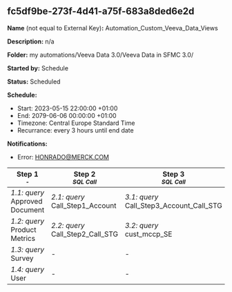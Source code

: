 ## fc5df9be-273f-4d41-a75f-683a8ded6e2d

**Name** (not equal to External Key)**:** Automation_Custom_Veeva_Data_Views

**Description:** n/a

**Folder:** my automations/Veeva Data 3.0/Veeva Data in SFMC 3.0/

**Started by:** Schedule

**Status:** Scheduled

**Schedule:**

* Start: 2023-05-15 22:00:00 +01:00
* End: 2079-06-06 00:00:00 +01:00
* Timezone: Central Europe Standard Time
* Recurrance: every 3 hours until end date

**Notifications:**

* Error: HONRADO@MERCK.COM

| Step 1<br>_<small>-</small>_ | Step 2<br>_<small>SQL Call</small>_ | Step 3<br>_<small>SQL Call</small>_ | Step 4<br>_<small>SQL call</small>_ | Step 5<br>_<small>-</small>_ | Step 6<br>_<small>-</small>_ | Step 7<br>_<small>-</small>_ |
| --- | --- | --- | --- | --- | --- | --- |
| _1.1: query_<br>Approved Document | _2.1: query_<br>Call_Step1_Account | _3.1: query_<br>Call_Step3_Account_Call_STG | _4.1: query_<br>Call_Step4_Account_Call_Detail_STG | _5.1: query_<br>Call_SE_FINAL | _6.1: query_<br>custom_assigned_rep | _7.1: query_<br>custom_Multichannel_consent |
| _1.2: query_<br>Product Metrics | _2.2: query_<br>Call_Step2_Call_STG | _3.2: query_<br>cust_mccp_SE | - | _5.2: query_<br>Sample Order | _6.2: query_<br>custom_last_SurveyResponses | - |
| _1.3: query_<br>Survey | - | - | - | _5.3: query_<br>CLM Call | - | - |
| _1.4: query_<br>User | - | - | - | - | - | - |
